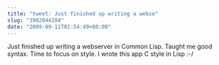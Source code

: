 ```yaml
---
title: "tweet: Just finished up writing a webse"
slug: "3902044284"
date: "2009-09-11T01:54:49+00:00"
---
```

Just finished up writing a webserver in Common Lisp. Taught me good syntax. Time to focus on style. I wrote this app C style in Lisp :-/